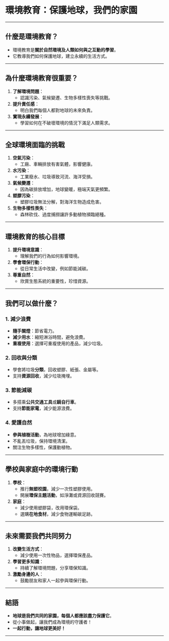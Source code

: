 # **環境教育：保護地球，我們的家園**

---

## **什麼是環境教育？**
- 環境教育是**關於自然環境及人類如何與之互動的學習**。
- 它教導我們如何保護地球，建立永續的生活方式。

---

## **為什麼環境教育很重要？**
1. **了解環境問題**：
   - 認識污染、氣候變遷、生物多樣性喪失等挑戰。
2. **提升責任感**：
   - 明白我們每個人都對地球的未來負責。
3. **實現永續發展**：
   - 學習如何在不破壞環境的情況下滿足人類需求。

---

## **全球環境面臨的挑戰**
1. **空氣污染**：
   - 工廠、車輛排放有害氣體，影響健康。
2. **水污染**：
   - 工業廢水、垃圾導致河流、海洋受損。
3. **氣候變遷**：
   - 因為碳排放增加，地球變暖，極端天氣更頻繁。
4. **塑膠污染**：
   - 塑膠垃圾無法分解，對海洋生物造成危害。
5. **生物多樣性喪失**：
   - 森林砍伐、過度捕撈讓許多動植物瀕臨絕種。

---

## **環境教育的核心目標**
1. **提升環境意識**：
   - 理解我們的行為如何影響環境。
2. **學會環保行動**：
   - 從日常生活中改變，例如節能減碳。
3. **尊重自然**：
   - 欣賞生態系統的重要性，珍惜資源。

---

## **我們可以做什麼？**
### **1. 減少浪費**
- **隨手關燈**：節省電力。
- **減少用水**：縮短淋浴時間，避免浪費。
- **重複使用**：選擇可重複使用的產品，減少垃圾。

### **2. 回收與分類**
- 學會將垃圾**分類**，回收塑膠、紙張、金屬等。
- 支持**資源回收**，減少垃圾掩埋。

### **3. 節能減碳**
- 多搭乘**公共交通工具**或**騎自行車**。
- 支持**節能家電**，減少能源浪費。

### **4. 愛護自然**
- **參與植樹活動**，為地球增加綠意。
- 不亂丟垃圾，保持環境清潔。
- 關注生物多樣性，保護動植物。

---

## **學校與家庭中的環境行動**
1. **學校**：
   - 推行**無塑校園**，減少一次性塑膠使用。
   - 開展**環保主題活動**，如淨灘或資源回收競賽。
2. **家庭**：
   - 減少使用塑膠袋，改用環保袋。
   - 選購**在地食材**，減少食物運輸碳足跡。


---

## **未來需要我們共同努力**
1. **改變生活方式**：
   - 減少使用一次性物品，選擇環保產品。
2. **學習更多知識**：
   - 持續了解環境問題，分享環保知識。
3. **激勵身邊的人**：
   - 鼓勵朋友和家人一起參與環保行動。

---

## **結語**
- **地球是我們共同的家園，每個人都應該盡力保護它**。
- 從小事做起，讓我們成為環境的守護者！
- **一起行動，讓地球更美好！**

---
